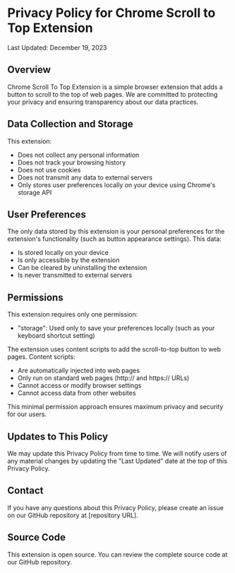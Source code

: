 # Privacy Policy for Chrome Scroll to Top Extension

Last Updated: December 19, 2023

## Overview
Chrome Scroll To Top Extension is a simple browser extension that adds a button to scroll to the top of web pages. We are committed to protecting your privacy and ensuring transparency about our data practices.

## Data Collection and Storage
This extension:
- Does not collect any personal information
- Does not track your browsing history
- Does not use cookies
- Does not transmit any data to external servers
- Only stores user preferences locally on your device using Chrome's storage API

## User Preferences
The only data stored by this extension is your personal preferences for the extension's functionality (such as button appearance settings). This data:
- Is stored locally on your device
- Is only accessible by the extension
- Can be cleared by uninstalling the extension
- Is never transmitted to external servers

## Permissions
This extension requires only one permission:
- "storage": Used only to save your preferences locally (such as your keyboard shortcut setting)

The extension uses content scripts to add the scroll-to-top button to web pages. Content scripts:
- Are automatically injected into web pages
- Only run on standard web pages (http:// and https:// URLs)
- Cannot access or modify browser settings
- Cannot access data from other websites

This minimal permission approach ensures maximum privacy and security for our users.

## Updates to This Policy
We may update this Privacy Policy from time to time. We will notify users of any material changes by updating the "Last Updated" date at the top of this Privacy Policy.

## Contact
If you have any questions about this Privacy Policy, please create an issue on our GitHub repository at [repository URL].

## Source Code
This extension is open source. You can review the complete source code at our GitHub repository.
